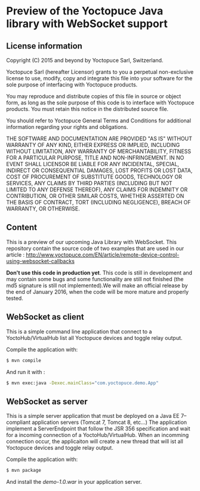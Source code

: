 Preview of the Yoctopuce Java library with WebSocket support
============================================================

## License information

Copyright (C) 2015 and beyond by Yoctopuce Sarl, Switzerland.

Yoctopuce Sarl (hereafter Licensor) grants to you a perpetual
non-exclusive license to use, modify, copy and integrate this
file into your software for the sole purpose of interfacing
with Yoctopuce products.

You may reproduce and distribute copies of this file in
source or object form, as long as the sole purpose of this
code is to interface with Yoctopuce products. You must retain
this notice in the distributed source file.

You should refer to Yoctopuce General Terms and Conditions
for additional information regarding your rights and
obligations.

THE SOFTWARE AND DOCUMENTATION ARE PROVIDED "AS IS" WITHOUT
WARRANTY OF ANY KIND, EITHER EXPRESS OR IMPLIED, INCLUDING
WITHOUT LIMITATION, ANY WARRANTY OF MERCHANTABILITY, FITNESS
FOR A PARTICULAR PURPOSE, TITLE AND NON-INFRINGEMENT. IN NO
EVENT SHALL LICENSOR BE LIABLE FOR ANY INCIDENTAL, SPECIAL,
INDIRECT OR CONSEQUENTIAL DAMAGES, LOST PROFITS OR LOST DATA,
COST OF PROCUREMENT OF SUBSTITUTE GOODS, TECHNOLOGY OR
SERVICES, ANY CLAIMS BY THIRD PARTIES (INCLUDING BUT NOT
LIMITED TO ANY DEFENSE THEREOF), ANY CLAIMS FOR INDEMNITY OR
CONTRIBUTION, OR OTHER SIMILAR COSTS, WHETHER ASSERTED ON THE
BASIS OF CONTRACT, TORT (INCLUDING NEGLIGENCE), BREACH OF
WARRANTY, OR OTHERWISE.

## Content

This is a preview of our upcoming Java Library with WebSocket. This repository contain the source code of two examples
that are used in our article : http://www.yoctopuce.com/EN/article/remote-device-control-using-websocket-callbacks

**Don't use this code in production yet**. This code is still in development and may contain some bugs and some
functionality are still not finished (the md5 signature is still not implemented).We will make an official release by the end of January 2016, when the code
will be more mature and properly tested.


## WebSocket as client

This is a simple command line application that connect to a YoctoHub/VirtualHub list all Yoctopuce devices and toggle relay output.

Compile the application with:
```bash
$ mvn compile
```

And run it with :
```bash
$ mvn exec:java -Dexec.mainClass="com.yoctopuce.demo.App"
```


## WebSocket as server

This is a simple server application that must be deployed on a Java EE 7–compliant application servers (Tomcat 7, Tomcat 8, etc...)
The application implement a ServerEndpoint that follow the JSR 356 specification and wait for a incoming connection of a YoctoHub/VirtualHub.
When an incomming connection occur, the applicaiton will create a new thread that will ist all Yoctopuce devices and toggle relay output.

Compile the application with:
```bash
$ mvn package
```

And install the *demo-1.0.war* in your application server.
